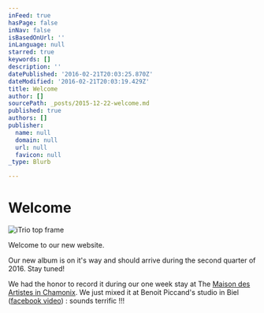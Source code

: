 ```yaml
---
inFeed: true
hasPage: false
inNav: false
isBasedOnUrl: ''
inLanguage: null
starred: true
keywords: []
description: ''
datePublished: '2016-02-21T20:03:25.870Z'
dateModified: '2016-02-21T20:03:19.429Z'
title: Welcome
author: []
sourcePath: _posts/2015-12-22-welcome.md
published: true
authors: []
publisher:
  name: null
  domain: null
  url: null
  favicon: null
_type: Blurb

---
```

# Welcome
![iTrio top frame](https://s3-us-west-2.amazonaws.com/the-grid-img/p/d93eb23b6b5b3a66713dfbe8130fe5d6a350a5bf.gif)

Welcome to our new website.

Our new album is on it's way and should arrive during the second quarter of 2016\. Stay tuned!

We had the honor to record it during our one week stay at The [Maison des Artistes in Chamonix][0].  We just mixed it at Benoit Piccand's studio in Biel ([facebook video][1]) : sounds terrific !!!

[0]: https://maisondesartistes-chamonix.com/
[1]: https://www.facebook.com/benoit.piccand/videos/588665271288466/